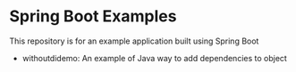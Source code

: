 # Spring Boot Examples

This repository is for an example application built using Spring Boot


* withoutdidemo: An example of Java way to add dependencies to object